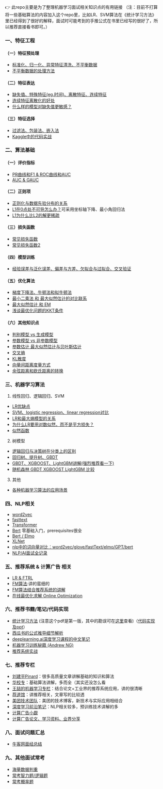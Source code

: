 :point_right: 此repo主要是为了整理机器学习面试相关知识点的有用链接
（注：目前不打算将一些基础算法的内容加入这个repo里，比如LR、SVM算法在《统计学习方法》里已经得到了很好的解释，面试时可能考到的手推公式在书里已经写的很好了，所以推荐直接看书即可。）

### 一、特征工程

#### （一）特征预处理
- [标准化、归一化、异常特征清洗、不平衡数据](https://www.cnblogs.com/pinard/p/9093890.html)
- [不平衡数据的处理方法](https://blog.csdn.net/zhang15953709913/article/details/84635540)

#### （二）特征表达
- [缺失值、特殊特征(eg.时间)、离散特征、连续特征](https://www.cnblogs.com/pinard/p/9061549.html)
- [连续特征离散化的好处](http://note.youdao.com/noteshare?id=024fa3dbabf4b5a07eb72c8021e60f62)
- [什么样的模型对缺失值更敏感？](https://blog.csdn.net/zhang15953709913/article/details/88717220)

#### （三）特征选择
- [过滤法、包装法、嵌入法](https://www.cnblogs.com/pinard/p/9032759.html) 
- [Kaggle中的代码实战](https://www.kaggle.com/willkoehrsen/introduction-to-feature-selection)

### 二、算法基础
#### （一）评价指标
- [PR曲线和F1 & ROC曲线和AUC](http://note.youdao.com/noteshare?id=13d31b4a7dc317b3d4abd18bf42a74df)
- [AUC & GAUC](https://zhuanlan.zhihu.com/p/84350940)

#### （二）正则项
- [正则化与数据先验分布的关系](http://note.youdao.com/noteshare?id=2851b97199bcdc174001d72b1bec0372)
- [L1在0点处不可导怎么办？](http://www.cnblogs.com/pinard/p/6018889.html)可采用坐标轴下降、最小角回归法
- [L1为什么比L2的解更稀疏](https://zhuanlan.zhihu.com/p/74874291)

#### （三）损失函数
- [常见损失函数](https://zhuanlan.zhihu.com/p/58883095)
- [常见损失函数2](https://zhuanlan.zhihu.com/p/77686118)

#### （四）模型训练
- [经验误差与泛化误差、偏差与方差、欠拟合与过拟合、交叉验证](http://note.youdao.com/noteshare?id=b629383adb3b09eb31b754c337f690b5)

#### （五）优化算法
- [梯度下降法、牛顿法和拟牛顿法](https://zhuanlan.zhihu.com/p/37524275)
- [最小二乘法 和 最大似然估计的对比联系](https://blog.csdn.net/zhang15953709913/article/details/88716699)
- [最大似然估计 和 EM](https://blog.csdn.net/zouxy09/article/details/8537620)
- [浅谈最优化问题的KKT条件](https://zhuanlan.zhihu.com/p/26514613)

#### （六）其他知识点
- [判别模型 vs 生成模型](https://www.zhihu.com/question/20446337)
- [参数模型 vs 非参数模型](https://zhuanlan.zhihu.com/p/26012348)
- [参数估计 最大似然估计与贝叶斯估计](https://blog.csdn.net/bitcarmanlee/article/details/52201858)
- [交叉熵](https://colah.github.io/posts/2015-09-Visual-Information/)
- [KL散度](https://www.countbayesie.com/blog/2017/5/9/kullback-leibler-divergence-explained)
- [向量间距离度量方式](http://note.youdao.com/noteshare?id=ffba716f9f94f1cf3fac48fca300c198)
- [余弦距离和欧氏距离的转换](https://www.zhihu.com/question/19640394/answer/207795500)

### 三、机器学习算法
1. 线性回归、逻辑回归、SVM
  - [LR优缺点](https://github.com/wangyuGithub01/Machine_Learning_Notes/blob/master/pdf/lr_pros_and_cons.md)
  - [SVM、logistic regression、linear regression对比](https://github.com/wangyuGithub01/Machine_Learning_Notes/blob/master/pdf/compare_svm_lr.md)
  - [LR和最大熵模型的关系](https://blog.csdn.net/dp_BUPT/article/details/50568392)
  - [为什么LR要用对数似然，而不是平方损失？](https://blog.csdn.net/zhang15953709913/article/details/88717326)
  - [似然函数](https://zh.wikipedia.org/wiki/%E4%BC%BC%E7%84%B6%E5%87%BD%E6%95%B0)
2. 树模型
- [逻辑回归与决策树在分类上的区别](https://blog.csdn.net/zhang15953709913/article/details/84841988)
- [回归树、提升树、GBDT](https://www.jianshu.com/p/005a4e6ac775)
- [GBDT、XGBOOST、LightGBM讲解(强烈推荐看一下)](https://github.com/wangyuGithub01/Machine_Learning_Notes/blob/master/pdf/gbdt_wepon.pdf)
- [随机森林 GBDT  XGBOOST  LightGBM 比较](http://note.youdao.com/noteshare?id=65790e27fd5737155c31af2c05df8985)

3. 其他
- [各种机器学习算法的应用场景](https://www.zhihu.com/question/26726794)

### 四、NLP相关
- [word2vec]()
- [fasttext](https://zhuanlan.zhihu.com/p/32965521)
- [Transformer](https://zhuanlan.zhihu.com/p/54356280)
- [Bert](https://fancyerii.github.io/2019/03/05/bert-prerequisites/) 零基础入门，prerequisites很全
- [Bert / Elmo](http://www.sohu.com/a/281795578_473283)
- [XLNet](https://zhuanlan.zhihu.com/p/70257427)
- [nlp中的词向量对比：word2vec/glove/fastText/elmo/GPT/bert](https://zhuanlan.zhihu.com/p/56382372)
- [NLP/AI面试全记录](https://zhuanlan.zhihu.com/p/57153934)

### 五、推荐系统 & 计算广告 相关
- [LR & FTRL](https://zhuanlan.zhihu.com/p/55135954)
- [FM算法](https://zhuanlan.zhihu.com/p/37963267):讲的蛮细的
- [FM算法结合推荐系统的讲解](https://zhuanlan.zhihu.com/p/58160982)
- [在线最优化求解 Online Optimization](https://github.com/wzhe06/Ad-papers/blob/master/Optimization%20Method/%E5%9C%A8%E7%BA%BF%E6%9C%80%E4%BC%98%E5%8C%96%E6%B1%82%E8%A7%A3%28Online%20Optimization%29-%E5%86%AF%E6%89%AC.pdf)

### 六、推荐书籍/笔记/代码实现
- [统计学习方法](https://github.com/wangyuGithub01/E-book/blob/master/%E7%BB%9F%E8%AE%A1%E5%AD%A6%E4%B9%A0%E6%96%B9%E6%B3%95(%E6%9D%8E%E8%88%AA).pdf) (注意这个pdf是第一版，其中的勘误可在[这里](https://github.com/wangyuGithub01/E-book/blob/master/%E7%BB%9F%E8%AE%A1%E5%AD%A6%E4%B9%A0%E6%96%B9%E6%B3%95%EF%BC%88%E5%8B%98%E8%AF%AF%EF%BC%89.pdf)查看)（[代码实现及ppt](https://github.com/fengdu78/lihang-code)）
- [西瓜书的公式推导细节解析](https://datawhalechina.github.io/pumpkin-book/#/)
- [deeplearning.ai深度学习课程的中文笔记](https://github.com/fengdu78/deeplearning_ai_books)
- [机器学习训练秘籍 (Andrew NG)](https://github.com/AcceptedDoge/machine-learning-yearning-cn)
- [推荐系统实战](https://github.com/wangyuGithub01/E-book)

### 七、推荐专栏
- [刘建平Pinard](https://www.cnblogs.com/pinard/)：很多高质量文章讲解基础的知识和算法
- [华校专](http://huaxiaozhuan.com/)：基础算法讲解，多而全（其实还没怎么看
- [王喆的机器学习专栏](https://zhuanlan.zhihu.com/wangzhenotes)：结合论文+工业界的推荐系统应用，讲的很清晰 
- [荐道馆](https://www.zhihu.com/column/learningdeep)：讲推荐相关，文章写的比较透
- [美团技术团队](https://tech.meituan.com/tags/%E7%AE%97%E6%B3%95.html)：美团的技术博客，新技术与实际应用相结合
- [深度学习前沿笔记](https://zhuanlan.zhihu.com/c_188941548)：NLP相关较多，预训练技术讲解的多
- [计算广告小觑](https://blog.csdn.net/breada/article/details/50572914)
- [计算广告论文、学习资料、业界分享](https://github.com/wzhe06/Ad-papers)

### 八、面试问题汇总
- [牛客网面经总结](https://www.nowcoder.com/discuss/165930)

### 九、其他面试常考
- [海量数据判重](https://www.nowcoder.com/discuss/153978)
- [常考智力题/逻辑题](https://github.com/wangyuGithub01/Machine_Learning_Resources/blob/master/pdf/IQ.md)
- [常考概率题](https://github.com/wangyuGithub01/Machine_Learning_Resources/blob/master/pdf/statistic.md)


